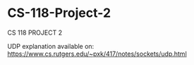 # CS-118-Project-2
CS 118 PROJECT 2

UDP explanation available on:
https://www.cs.rutgers.edu/~pxk/417/notes/sockets/udp.html
